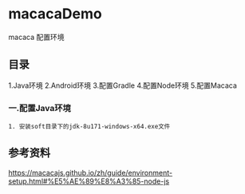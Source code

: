 # macacaDemo
macaca 配置环境

## 目录
1.Java环境
2.Android环境
3.配置Gradle
4.配置Node环境
5.配置Macaca

### 一.配置Java环境
    1. 安装soft目录下的jdk-8u171-windows-x64.exe文件
    

## 参考资料

https://macacajs.github.io/zh/guide/environment-setup.html#%E5%AE%89%E8%A3%85-node-js




